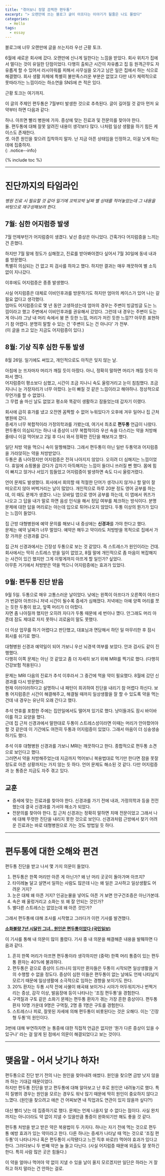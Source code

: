 ```yaml
---
title: "겪어보니 정말 끔찍한 편두통"
excerpt: "> 오랜만에 쓰는 블로그 글이 아프다는 이야기가 될줄은 나도 몰랐다"
categories:
  - Hello
tags:
  - essay
---
```


블로그에 너무 오랜만에 글을 쓰는지라 우선 근황 토크.

<span class="comment">6월에 새로운 회사에 갔다. 오랜만에 신나게 일한다는 느낌을 받았다. 회사 위치가 집에서 멀다는 것이 유일한 단점이었다. 다행히 출퇴근 시간이 자유롭고 집 등 원격근무도 자유롭게 할 수 있어서 러시아워를 피해서 사무실을 오가고 남은 일은 집에서 하는 식으로 해결했다. 회사 생활 자체에 특별히 불만족스러운 부분은 없었고 다만 내가 체력적으로 못따라가는 느낌이라는 하소연을 SNS에 쓴 적은 있다.</span>

근황 토크는 여기까지.

이 글의 주제인 편두통은 7월부터 발생한 것으로 추측된다. 글이 길어질 것 같아 먼저 요약부터 하면 다음과 같다:

하나. 아프면 빨리 병원에 가자. 증상에 맞는 진료과 및 전문의를 찾아야 한다.  
둘. 편두통에 대해 잘못 알려진 내용이 생각보다 많다. 나처럼 일상 생활을 하기 힘든 케이스도 존재한다.  
셋. 아픈 원인을 찾으려 집착하지 말자. 난 지금 아픈 상태임을 인정하고, 이걸 낫게 하는 데에 집중하자.  
{: .notice--info}

{% include toc %}

***

# 진단까지의 타임라인

*병원 진료 시 필요할 것 같아 일기에 꼬박꼬박 날짜 별 상태를 적어놓았는데 그 내용을 바탕으로 재구성해보려 한다.*

## 7월: 심한 어지럼증 발생

7월 언제부턴가 어지럼증이 생겼다. 낯선 증상은 아니었다. 간혹가다 어지럼증을 느끼는 건 흔했다.

하지만 7월 말에 정도가 심해졌고, 진료를 받아봐야겠다 싶어서 7월 30일에 동네 내과를 방문했다.  
특별히 의심되는 건 없고 피 검사를 하자고 했다. 하지만 결과는 매우 깨끗하여 별 소득 없이 지나갔다.

이후에도 어지럼증은 종종 발생했다.

사실 어지럼증은 대체로 이비인후과를 방문하기도 하지만 엄마의 케이스가 있어 나는 갈 필요 없다고 생각했다.  
엄마도 어지럼증으로 몇 년 동안 고생하셨는데 엄마의 경우는 주변이 빙글빙글 도는 느낌이라고 했고 주변에서 이비인후과를 권유해서 갔었다. 그런데 내 경우는 주변이 도는 게 아니라 그냥 내 머리 속에서 붕 뜬 듯한 느낌, 머리가 저린 듯한 느낌?? 아무튼 표현하기 참 어렵다. 분명히 말할 수 있는 건 '주변이 도는 건 아니다' 가 전부.  
<span class="comment">(이 글을 쓰고 있는 지금도 어지럼증이 있다.)</span>

## 8월: 기상 직후 심한 두통 발생

8월 26일. 일기에도 써있고, 개인적으로도 아직은 잊지 않는 날.

아침에 눈 뜨자마자 머리가 깨질 듯이 아팠다. 아니, 정확히 말하면 머리가 깨질 듯이 아파서 깼다.  
어지럼증이 평소보다 심했고, 시간이 조금 지나니 속도 울렁거리고 눈이 침침했다. 조금 지나니 눈 가장자리가 너무 아팠다. 눈이 빠질 것 같은 느낌이라고 해야하나. 정상적으로 무언가를 할 수 없었다.  
그 무렵 술 마신 날도 없었고 평소와 똑같이 생활하고 잠들었는데 갑자기 이랬다.

회사에 급히 휴가를 냈고 오전엔 꼼짝할 수 없어 누워있다가 오후에 겨우 일어나 집 근처 병원에 갔다.  
증세가 너무 복합적이라 가정의학과를 가봤는데, 여기서 최초로 **편두통** 언급이 나왔다. 편두통이 의심되기는 하나 내 증상이 너무 복합적이라 우선 속을 다스리는 약을 처방해줄테니 이걸 먹어보고 2일 후 다시 와서 정확한 진단을 해보자고 했다.  

일단 처방 약을 먹으니 속이 말짱해졌다. 그래서 편두통이 아닌 일반 두통약과 어지럼증을 가라앉히는 약을 처방받았다.  
두통은 좀 나아졌지만 어지럼증은 전혀 나아지지 않았다. 오히려 더 심해지는 느낌이었다. 휴일에 쇼핑몰을 갔다가 갑자기 아득해지는 느낌이 들더니 쓰러질 뻔 했다. 몸에 힘이 빠지고 앉거나 서있기 힘들었고 어지럼증이 발생하면 속도 다시 울렁거렸다.

언어 문제도 발생했다. 회사에서 회의할 때 적절한 단어가 생각나지 않거나 할 말이 잘 떠오르지 않아 버벅거리는 날이 많았다. 개인적으로 하루 20분 정도 영어 공부를 하는데, 이 때도 문제가 생겼다. 나는 모바일 앱으로 영어 공부를 하는데, 이 앱에서 퀴즈가 나오고 그 답을 내가 말로 하면 음성 인식을 해서 정답 여부를 체크하는 방식이다. 분명 문제에 대한 답을 머리로는 아는데 입으로 튀어나오지 않았다. 두통 이상의 뭔가가 있다는 느낌이 들었다.

집 근방 대형병원에 예약 문의를 해보니 내 증상에는 **신경과**를 가야 한다고 했다.  
문제는 예약 날짜가 너무 멀었다. 예약은 해두고 약이라도 처방받을 목적으로 집에서 가장 가까운 신경과를 갔다.

집 근처 신경과에서는 긴장성 두통으로 보는 것 같았다. 즉 스트레스가 원인이라는 건데.  
회사에서는 딱히 스트레스 받을 일이 없었고, 8월 말에 개인적으로 좀 마음이 복잡해지는 사건이 있긴 했지만 그게 이렇게까지 아프게 할 일인가? 싶었다.  
아무튼 거기에서 처방받은 약을 먹으니 어지럼증에는 효과가 있었다.

## 9월: 편두통 진단 받음

9월 5일. 두통으로 매우 고통스러운 날이었다. 낮에는 왼쪽이 아프다가 오른쪽이 아프다가 번갈아 아프더니 저녁 시간이 될수록 증세가 심해졌다. 저녁에는 아예 양쪽 머리를 쪼는 듯한 두통이 왔고, 앞쪽 머리가 더 아팠다.  
자면 좀 나아질까 했지만 오히려 자다가 두통 때문에 세 번이나 깼다. 안그래도 머리 아픈데 잠도 제대로 자지 못하니 괴로움이 말도 못했다.

더 이상 업무를 하기 어렵다고 판단했고, 대표님과 면담해서 하던 일 마무리한 후 잠시 회사를 쉬기로 했다.

대형병원 신경과 예약일이 되어 가보니 우선 뇌경색 여부를 보았다. 안과 검사도 같이 진행했다.  
다행히 이쪽 문제는 아닌 것 같았고 좀 더 자세히 보기 위해 MRI를 찍기로 했다. <span class="comment">(다행히 건강보험 적용된다.)</span>

문제는 MRI 다음의 진료가 추석 이후라서 그 중간에 먹을 약이 필요했다. 8월에 갔던 신경과를 다시 방문했다.  
현재 이러이러하다고 설명하니 내 패턴이 희귀하여 진단을 내리기 참 어렵다 하신다. 보통 어지럼증은 시간이 해결해주고, 해결될 때까지 일상생활을 잘 할 수 있도록 약을 먹는 건데 내 경우는 유난히 오래 간다고 했다.

추석 연휴를 포함한 주에는 집안일에서도 떨어져 있기로 했다. 냥이들과도 잠시 바이바이를 하고 요양을 했다.  
근데 집 근처 신경과에서 말한대로 두통이 스트레스성이라면 이때는 머리가 안아팠어야 할 것 같은데 이 기간에도 여전히 두통과 어지럼증이 있었다. 그래서 마음이 더 싱숭생숭하기도 했다.

추석 이후 대형병원 신경과를 가보니 MRI는 깨끗하다고 한다. 종합적으로 편두통 소견으로 보인다고 했다.  
그러면서 약을 처방해주었는데 지금까지 먹어보니 복용법대로 먹기만 한다면 잠을 못잘 정도로 아픈 상황까지는 가지 않는 듯 하다. 언어 문제도 해소된 것 같다. 다만 어지럼증과 눈 통증은 지금도 자주 겪고 있다.

## 교훈

- 증세에 맞는 진료과를 찾아야 한다. 신경과를 가기 전에 내과, 가정의학과 등을 전전했는데 결국 신경과를 가서야 해소가 되었다.
- 전문의를 찾아야 한다. 집 근처 신경과는 정확히 말하면 치매 전문이었고 그래서 나에 대해 뚜렷한 진단을 내리지 못한 것으로 보인다. 신경과처럼 근방에서 찾기 어려운 진료과는 바로 대형병원으로 가는 것도 방법일 듯 하다.

***

# 편두통에 대한 오해와 편견

편두통 진단을 받고 나서 몇 가지 의문이 들었다.

1. 편두통은 한쪽 머리만 아픈 게 아닌가? 왜 난 머리 곳곳이 돌아가며 아프지?
2. 타이레놀 달고 살면서 일하는 사람도 많은데 나는 왜 일은 고사하고 일상생활도 어려운 거지?
3. 눈은 대체 왜 아픈 거지? 인공눈물을 넣어도 아픈 거 보면 안구건조증은 아닌가본데.
4. 속은 왜 울렁거리고 소화는 또 왜 잘 안되는 것인가?
5. 별다른 스트레스는 없었는데 왜 아픈 것인가?

그래서 편두통에 대해 조사를 시작했고 그러다가 이런 기사를 발견했다.

<a href="https://v.kakao.com/v/AWVl4vdWAl" target="_blank">**소화불량 7년 시달린 그녀.. 원인은 편두통이었다 (국민일보)**</a>

이 기사를 통해 내 의문이 많이 풀렸다. 기사 중 내 의문을 해결해준 내용을 발췌하면 다음과 같다.

1. 흔히 한쪽 머리가 아프면 편두통이라 생각하지만 (중략) 한쪽 머리 통증이 있는 편두통 환자는 40%에 불과하다.
2. 편두통은 겉으로 증상이 드러나지 않지만 환자들은 두통이 시작되면 일상생활을 거의 수행할 수 없을 정도다. 증상이 심한 이들은 편두통이 없는 날에도 언제 나타날지 모르기 때문에 일상생활에 소극적으로 임하는 경향을 보이기도 한다.
3. 20% 환자는 두통 시작 전에 사물이 왜곡돼 보이거나 시야가 어두워지거나 번쩍거리는 증상, 감각 이상, 발음장애 등이 나타나는 '조짐 편두통'을 경험한다.
4. 구역질과 구토 같은 소화기 문제는 편두통 환자가 겪는 가장 흔한 증상이다. 편두통 환자 10명 가운데 9명은 구역질, 2명 중 1명은 구토를 경험한다.
5. 스트레스나 피로, 잘못된 자세에 의해 편두통이 비롯된다는 것은 오해다. 이는 '긴장형 두통'의 원인이다.

3번에 대해 부연하자면 눈 통증에 대한 직접적 언급은 없지만 '뭔가 다른 증상이 있을 수 있구나' 라는 걸 알게 된 점에서 의문이 해결되었다고 보는 것이다.

***

# 맺음말 - 어서 낫기나 하자!

편두통으로 진단 받기 전의 나는 원인을 찾아내려 애썼다. 원인을 찾으면 금방 낫지 않을까 하는 기대감 때문이었다.  
하지만 편두통 진단을 받고 편두통에 대해 알아보고 난 후로 원인은 내려놓기로 했다. 특히 질병의 경우는 원인을 모르는 경우도 워낙 많기 때문에 딱히 원인이 중요하지 않다고 느꼈다. <span class="comment">(원인을 찾으려고 애쓴 건 어찌보면 내 직업과도 연관이 있지 않을까 싶다?!)</span>

대신 빨리 낫는 데 집중하기로 했다. 문제는 언제 나을지 알 수 없다는 점이다. 사실 완치까지는 아니더라도 약 없이 지낼 수 있을만큼 통증이 완화되기만 해도 좋을 것 같다.

편두통 처방을 받고 받은 약은 복용법이 두 가지다. 하나는 자기 전에 먹는 것으로 편두통 예방 효과가 있는 약이라고 한다. 다른 하나는 증세가 나타날 때 먹는 것으로 '조짐 편두통'이 나타나거나 혹은 편두통이 시작됐다고 느낀 직후 바로(!) 먹어야 효과가 있다고 한다. 그러다보니 두 번째 약은 늘 들고 다닌다. <span class="comment">(사실 어지럼증 때문에 외출도 잘 못하긴 한다. 특히 사람 많은 곳은 힘들다.)</span>

이 약을 얼마나 먹어야 약 없이 지낼 수 있을 날이 올지 모르겠지만 일단은 하라는 거 잘 하고 하지 말라는 건 안하는 걸로.